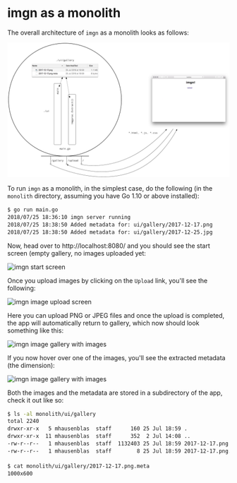 # imgn as a monolith

The overall architecture of `imgn` as a monolith looks as follows:

![monolith architecture](imgn-arch-monolith.png)

To run `imgn` as a monolith, in the simplest case, do the following (in the `monolith` directory, assuming you have Go 1.10 or above installed):

```bash
$ go run main.go
2018/07/25 18:36:10 imgn server running
2018/07/25 18:38:50 Added metadata for: ui/gallery/2017-12-17.png
2018/07/25 18:38:50 Added metadata for: ui/gallery/2017-12-25.jpg
```

Now, head over to http://localhost:8080/ and you should see the start screen (empty gallery, no images uploaded yet:

![imgn start screen](../img/monolith_start-screen.png)

Once you upload images by clicking on the `Upload` link, you'll see the following: 

![imgn image upload screen](../img/monolith_image-upload.png)

Here you can upload PNG or JPEG files and once the upload is completed, the app will automatically return to gallery, which now should look something like this:

![imgn image gallery with images](../img/monolith_gallery-with-images.png)

If you now hover over one of the images, you'll see the extracted metadata (the dimension):

![imgn image gallery with images](../img/monolith_image-metadata.png)

Both the images and the metadata are stored in a subdirectory of the app, check it out like so:

```bash
$ ls -al monolith/ui/gallery
total 2240
drwxr-xr-x   5 mhausenblas  staff      160 25 Jul 18:59 .
drwxr-xr-x  11 mhausenblas  staff      352  2 Jul 14:08 ..
-rw-r--r--   1 mhausenblas  staff  1132403 25 Jul 18:59 2017-12-17.png
-rw-r--r--   1 mhausenblas  staff        8 25 Jul 18:59 2017-12-17.png.meta

$ cat monolith/ui/gallery/2017-12-17.png.meta
1000x600
```